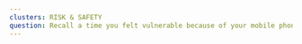 ```yaml
---
clusters: RISK & SAFETY
question: Recall a time you felt vulnerable because of your mobile phone.
---
```

